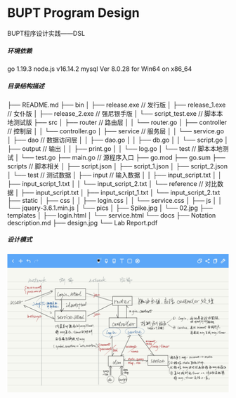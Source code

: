 BUPT Program Design
===========================
BUPT程序设计实践——DSL



##### 环境依赖
go 1.19.3
node.js v16.14.2
mysql Ver 8.0.28 for Win64 on x86_64



##### 目录结构描述

├── README.md
├── bin
│   ├── release.exe         // 发行版
│   ├── release_1.exe       // 女仆版
│   ├── release_2.exe       // 强尼银手版
│   └── script_test.exe     // 脚本本地测试版
├── src
│   ├── router              // 路由层
│   │   └── router.go
│   ├── controller          // 控制层
│   │   └── controller.go
│   ├── service             // 服务层
│   │   └── service.go
│   ├── dao                 // 数据访问层
│   │   ├── dao.go
│   │   ├── db.go
│   │   └── script.go
│   ├── output              // 输出
│   │   ├── print.go
│   │   └── log.go
│   └── test                // 脚本本地测试
│       └── test.go
├── main.go                 // 源程序入口
├── go.mod
├── go.sum 
├── scripts                 // 脚本相关
│   ├── script.json
│   ├── script_1.json
│   ├── script_2.json
│   └── test                // 测试数据
│       ├── input           // 输入数据
│       │   ├── input_script.txt
│       │   ├── input_script_1.txt
│       │   └── input_script_2.txt
│       └── reference       // 对比数据
│           ├── input_script.txt
│           ├── input_script_1.txt
│           └── input_script_2.txt
├── static
│   ├── css
│   │   ├── login.css
│   │   └── service.css
│   ├── js
│   │   └── jquery-3.6.1.min.js
│   └── pics
│       ├── Spike.jpg
│       └── 02.jpg
├── templates
│   ├── login.html
│   └── service.html
└── docs
     ├── Notation description.md
     ├── design.jpg
     └── Lab Report.pdf



##### 设计模式

![design.jpg](/docs/design.jpg)